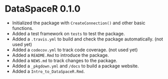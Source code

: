# DataSpaceR 0.1.0

* Initialized the package with `CreateConnection()` and other basic functions.
* Added a test framework on `tests` to test the package.
* Added a `.travis.yml` to build and check the package automatically. (not used yet)
* Added a `codecov.yml` to track code coverage. (not used yet)
* Added a `README.Rmd` to introduce the package.
* Added a `NEWS.md` to track changes to the package.
* Added a `_pkgdown.yml` and `/docs` to build a package website.
* Added a `Intro_to_DataSpaceR.Rmd`.

